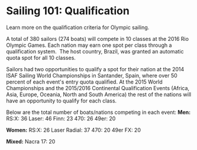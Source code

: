 Sailing 101: Qualification
==========================

Learn more on the qualification criteria for Olympic sailing.

A total of 380 sailors (274 boats) will compete in 10 classes at the 2016 Rio Olympic Games. Each nation may earn one spot per class through a qualification system.  The host country, Brazil, was granted an automatic quota spot for all 10 classes.

Sailors had two opportunities to qualify a spot for their nation at the 2014 ISAF Sailing World Championships in Santander, Spain, where over 50 percent of each event's entry quota qualified. At the 2015 World Championships and the 2015/2016 Continental Qualification Events (Africa, Asia, Europe, Oceania, North and South America) the rest of the nations will have an opportunity to qualify for each class.

Below are the total number of boats/nations competing in each event:
**Men:**
RS:X: 36
Laser: 46
Finn: 23
470: 26
49er: 20

**Women:**
RS:X: 26
Laser Radial: 37
470: 20
49er FX: 20

**Mixed:**
Nacra 17: 20


